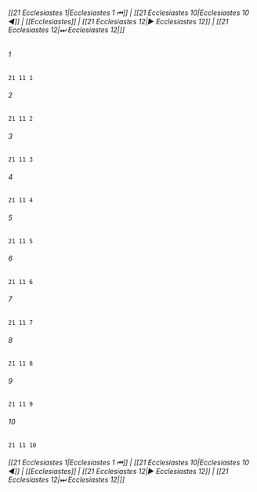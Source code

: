 
###### [[21 Ecclesiastes 1|Ecclesiastes 1 ⏮]] | [[21 Ecclesiastes 10|Ecclesiastes 10 ◀]] | [[Ecclesiastes]] | [[21 Ecclesiastes 12|▶ Ecclesiastes 12]] | [[21 Ecclesiastes 12|⏭ Ecclesiastes 12|]]

###### 1
``` verse
21 11 1 
```
###### 2
``` verse
21 11 2 
```
###### 3
``` verse
21 11 3 
```
###### 4
``` verse
21 11 4 
```
###### 5
``` verse
21 11 5 
```
###### 6
``` verse
21 11 6 
```
###### 7
``` verse
21 11 7 
```
###### 8
``` verse
21 11 8 
```
###### 9
``` verse
21 11 9 
```
###### 10
``` verse
21 11 10 
```

###### [[21 Ecclesiastes 1|Ecclesiastes 1 ⏮]] | [[21 Ecclesiastes 10|Ecclesiastes 10 ◀]] | [[Ecclesiastes]] | [[21 Ecclesiastes 12|▶ Ecclesiastes 12]] | [[21 Ecclesiastes 12|⏭ Ecclesiastes 12|]]

